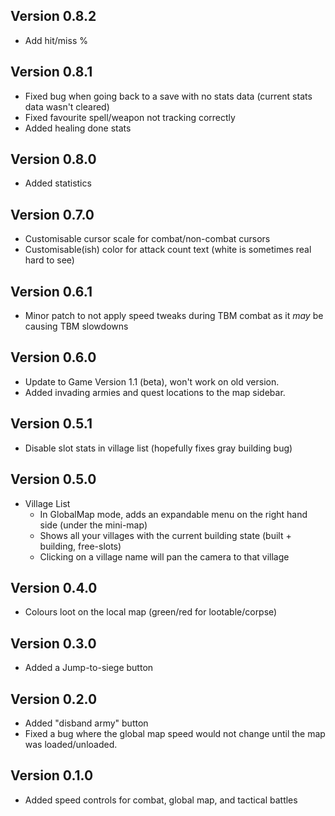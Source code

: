 ## Version 0.8.2
 * Add hit/miss %

## Version 0.8.1

 * Fixed bug when going back to a save with no stats data (current stats data wasn't cleared)
 * Fixed favourite spell/weapon not tracking correctly
 * Added healing done stats

## Version 0.8.0

* Added statistics

## Version 0.7.0

* Customisable cursor scale for combat/non-combat cursors
* Customisable(ish) color for attack count text (white is sometimes real hard to see)

## Version 0.6.1

* Minor patch to not apply speed tweaks during TBM combat as it _may_ be causing TBM slowdowns

## Version 0.6.0

* Update to Game Version 1.1 (beta), won't work on old version.
* Added invading armies and quest locations to the map sidebar.

## Version 0.5.1

* Disable slot stats in village list (hopefully fixes gray building bug)

## Version 0.5.0

 * Village List
   * In GlobalMap mode, adds an expandable menu on the right hand side (under the mini-map)
   * Shows all your villages with the current building state (built + building, free-slots)
   * Clicking on a village name will pan the camera to that village

## Version 0.4.0

* Colours loot on the local map (green/red for lootable/corpse)

## Version 0.3.0

* Added a Jump-to-siege button

## Version 0.2.0

* Added "disband army" button
* Fixed a bug where the global map speed would not change until the map was loaded/unloaded.

## Version 0.1.0

* Added speed controls for combat, global map, and tactical battles
